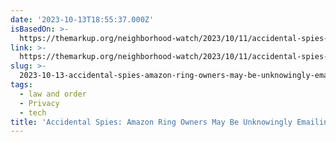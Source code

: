 ```yaml
---
date: '2023-10-13T18:55:37.000Z'
isBasedOn: >-
  https://themarkup.org/neighborhood-watch/2023/10/11/accidental-spies-amazon-ring-owners-may-be-unknowingly-emailing-police
link: >-
  https://themarkup.org/neighborhood-watch/2023/10/11/accidental-spies-amazon-ring-owners-may-be-unknowingly-emailing-police
slug: >-
  2023-10-13-accidental-spies-amazon-ring-owners-may-be-unknowingly-emailing-police-t
tags:
  - law and order
  - Privacy
  - tech
title: 'Accidental Spies: Amazon Ring Owners May Be Unknowingly Emailing Police – T'
---
```


